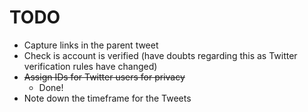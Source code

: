 # TODO

- Capture links in the parent tweet
- Check is account is verified (have doubts regarding this as Twitter verification rules have changed)
- ~~Assign IDs for Twitter users for privacy~~
    - Done!
- Note down the timeframe for the Tweets
